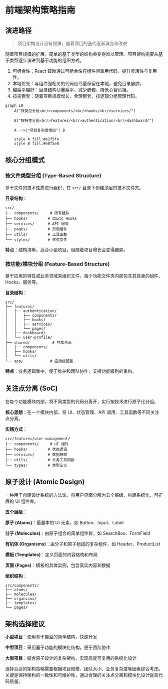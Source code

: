 # 前端架构策略指南

## 演进路径

> 项目架构设计没有银弹，随着项目的迭代逐渐演变和改进

随着项目规模的扩展，简单的基于类型的结构会变得难以管理。项目架构需要从基于类型逐步演进到基于功能的组织方式。

1. 可组合性：React 鼓励通过可组合性在组件间重用代码，提升灵活性与复用性。
2. 本地优先：与组件强相关的代码应尽量保留在本地，避免目录臃肿。
3. 越扁平越好：目录结构尽量扁平，减少嵌套，降低心智负担。
4. 按需嵌套：随着项目规模增长，合理嵌套，按逻辑分组管理代码。

```mermaid
graph LR
    A["按类型分组<br/>components/<br/>hooks/<br/>services/"]

    B["按特性分组<br/>features/<br/>authentication/<br/>dashboard/"]

    A -->|"项目复杂度增加"| B

    style A fill:#e1f5fe
    style B fill:#e8f5e8
```

## 核心分组模式

### 按文件类型分组 (Type-Based Structure)

基于文件的技术性质进行组织，在 `src/` 目录下创建顶层的技术文件夹。

**目录结构**：

```
src/
├── components/     # 所有组件
├── hooks/         # 自定义 Hooks
├── services/      # API 服务
├── pages/         # 页面组件
├── utils/         # 工具函数
└── styles/        # 样式文件
```

**特点**：结构清晰，适合小型项目，但随着项目增长会变得臃肿。

### 按功能/模块分组 (Feature-Based Structure)

基于应用的特性或业务领域来组织文件，每个功能文件夹内部包含其自身的组件、Hooks、服务等。

**目录结构**：

```
src/
├── features/
│   ├── authentication/
│   │   ├── components/
│   │   ├── hooks/
│   │   ├── services/
│   │   └── pages/
│   ├── dashboard/
│   └── user-profile/
├── shared/          # 共享资源
│   ├── components/
│   ├── hooks/
│   └── utils/
└── app/            # 应用级配置
```

**特点**：业务逻辑集中，便于维护和团队协作，支持功能级别的重构。

## 关注点分离 (SoC)

在每个功能模块内部，将不同类型的代码分离开，实行按技术进行原子化分组。

**核心思想**：在一个模块内部，将 UI、状态管理、API 调用、工具函数等不同关注点分离。

**实践方式**：

```
src/features/user-management/
├── components/     # UI 组件
├── hooks/         # 状态逻辑
├── services/      # 数据获取
├── utils/         # 业务工具函数
└── types/         # 类型定义
```

## 原子设计 (Atomic Design)

一种用于创建设计系统的方法论，将用户界面分解为五个层级，构建系统化、可扩展的 UI 组件库。

**五个层级**：

**原子 (Atoms)**：最基本的 UI 元素，如 Button、Input、Label

**分子 (Molecules)**：由原子组合的简单组件群，如 SearchBox、FormField

**有机体 (Organisms)**：由分子和原子组成的复杂组件，如 Header、ProductList

**模板 (Templates)**：定义页面的内容结构和布局

**页面 (Pages)**：模板的具体实例，包含真实内容和数据

**组织结构**：

```
src/components/
├── atoms/
├── molecules/
├── organisms/
├── templates/
└── pages/
```

## 架构选择建议

**小型项目**：使用基于类型的简单结构，快速开发

**中型项目**：采用基于功能的模块化结构，便于团队协作

**大型项目**：结合原子设计的复杂架构，实现高度可复用的系统化设计

选择合适的架构策略需要根据项目规模、团队大小、业务复杂度等因素综合考虑。关键是保持架构的一致性和可维护性，通过合理的关注点分离和模块化设计提高代码质量。
